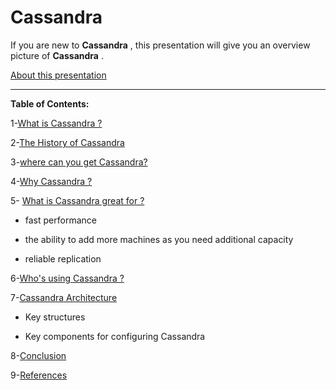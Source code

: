 # Cassandra

If you are new to **Cassandra** , this presentation will give you an overview picture of **Cassandra** .


[About this presentation](https://github.com/Afnan-Aldhahri/Cassandra/blob/master/Recources/about%20this%20presentation.md) 


-----------------------------------------------------------------------------------------------------


**Table of Contents:**


1-[What is Cassandra ?](https://github.com/Afnan-Aldhahri/Cassandra/blob/master/Recources/What%20is%20Cassandra%20%3F.md)  

2-[The History of Cassandra](https://github.com/Afnan-Aldhahri/Cassandra/blob/master/Recources/The%20History%20of%20Cassandra%20.md)

3-[where can you get Cassandra?](https://github.com/Afnan-Aldhahri/Cassandra/blob/master/Recources/where%20to%20get%20Cassandra.md)

4-[Why Cassandra ? ](https://github.com/Afnan-Aldhahri/Cassandra/blob/master/Recources/Why%20Cassandra%20%3F%20%20.md) 

5- [What is Cassandra great for ?](https://github.com/Afnan-Aldhahri/Cassandra/blob/master/Recources/What%20is%20Cassandra%20great%20for%20%3F.md)

  * fast performance

  * the ability to add more machines as you need additional capacity

  * reliable  replication

6-[Who's using Cassandra ?](https://github.com/Afnan-Aldhahri/Cassandra/blob/master/Recources/Who's%20using%20Cassandra%20%3F.md) 
  
7-[Cassandra Architecture](https://github.com/Afnan-Aldhahri/Cassandra/blob/master/Recources/Cassandra%20Architecture%20.md) 

  * Key structures
  
  * Key components for configuring Cassandra

8-[Conclusion](https://github.com/Afnan-Aldhahri/Cassandra/blob/master/Recources/Conclusion.md)

9-[References](https://github.com/Afnan-Aldhahri/Cassandra/blob/master/Recources/References.md)

